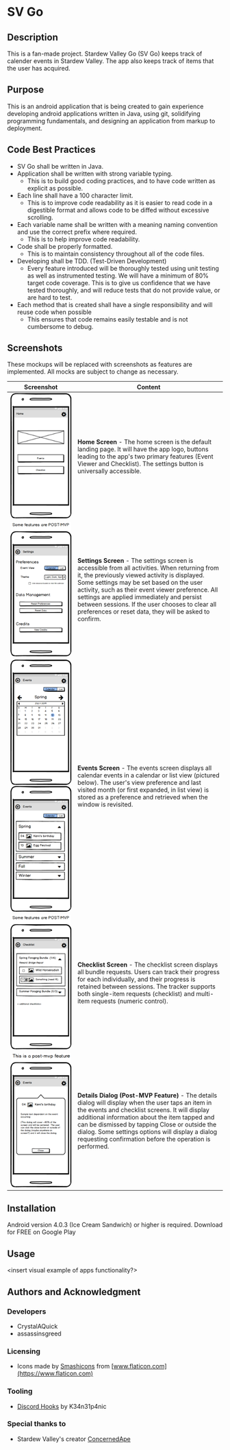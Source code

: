 # SV Go

## Description
This is a fan-made project.
Stardew Valley Go (SV Go) keeps track of calender events in Stardew Valley.
The app also keeps track of items that the user has acquired.

## Purpose
This is an android application that is being created to gain experience developing android
applications written in Java, using git, solidifying programming fundamentals, and designing
an application from markup to deployment.

## Code Best Practices
  * SV Go shall be written in Java.
  * Application shall be written with strong variable typing.
     * This is to build good coding practices, and to have code written as explicit as possible.
  * Each line shall have a 100 character limit.
     * This is to improve code readability as it is easier to read code in a digestible format and
     allows code to be diffed without excessive scrolling.
  * Each variable name shall be written with a meaning naming convention and use the correct prefix
  where required.
     * This is to help improve code readability.
  * Code shall be properly formatted.
     * This is to maintain consistency throughout all of the code files.
  * Developing shall be TDD. (Test-Driven Development)
     *  Every feature introduced will be thoroughly tested using unit testing as well as
     instrumented testing. We will have a minimum of 80% target code coverage. This is to give us
     confidence that we have tested thoroughly, and will reduce tests that do not provide value,
     or are hard to test.
  * Each method that is created shall have a single responsibility and will reuse code when possible
     * This ensures that code remains easily testable and is not cumbersome to debug.

## Screenshots
These mockups will be replaced with screenshots as features are implemented. All mocks are subject to change as necessary.

| Screenshot | Content |
| ---------- | ------- |
![Main Activity](/app/src/main/res/ui-mocks/MainActivity.png "Main Activity") | **Home Screen** - The home screen is the default landing page. It will have the app logo, buttons leading to the app's two primary features (Event Viewer and Checklist). The settings button is universally accessible.
![Settings Activity](/app/src/main/res/ui-mocks/Settings.png "Settings Activity") | **Settings Screen** - The settings screen is accessible from all activities. When returning from it, the previously viewed activity is displayed. Some settings may be set based on the user activity, such as their event viewer preference. All settings are applied immediately and persist between sessions. If the user chooses to clear all preferences or reset data, they will be asked to confirm.
![Events Screen Calendar](/app/src/main/res/ui-mocks/Events_CalendarView.png "Events Activity - Calendar View") ![Events Screen List](/app/src/main/res/ui-mocks/Events_ListView.png "Events Activity - List View") | **Events Screen** - The events screen displays all calendar events in a calendar or list view (pictured below). The user's view preference and last visited month (or first expanded, in list view) is stored as a preference and retrieved when the window is revisited.
![Checklist Screen](/app/src/main/res/ui-mocks/Checklist.png "Checklist Activity") | **Checklist Screen** - The checklist screen displays all bundle requests. Users can track their progress for each individually, and their progress is retained between sessions. The tracker supports both single-item requests (checklist) and multi-item requests (numeric control).
![Dialog](/app/src/main/res/ui-mocks/DetailsDialog.png "Details Dialog") | **Details Dialog (Post-MVP Feature)** - The details dialog will display when the user taps an item in the events and checklist screens. It will display additional information about the item tapped and can be dismissed by tapping Close or outside the dialog. Some settings options will display a dialog requesting confirmation before the operation is performed.

## Installation
Android version 4.0.3 (Ice Cream Sandwich) or higher is required.
Download for FREE on Google Play <insert link to app store>

## Usage
<insert visual example of apps functionality?>

## Authors and Acknowledgment
### Developers
  * CrystalAQuick
  * assassinsgreed
  
### Licensing
  * Icons made by [Smashicons](https://www.flaticon.com/authors/smashicons) from [www.flaticon.com](https://www.flaticon.com)

### Tooling
  * [Discord Hooks](https://github.com/DiscordHooks/travis-ci-discord-webhook) by K34n31p4nic
   
### Special thanks to
  * Stardew Valley's creator [ConcernedApe](https://twitter.com/concernedape?lang=en)
  